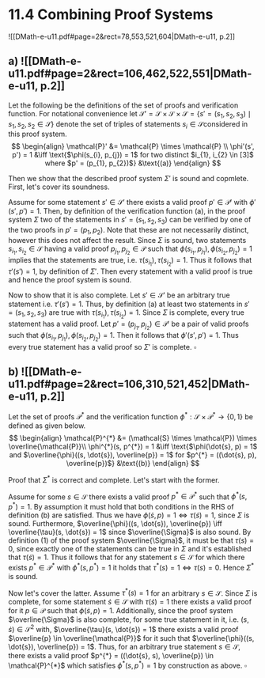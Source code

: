 
# 11.4      Combining Proof Systems 

![[DMath-e-u11.pdf#page=2&rect=78,553,521,604|DMath-e-u11, p.2]]

## a) ![[DMath-e-u11.pdf#page=2&rect=106,462,522,551|DMath-e-u11, p.2]]

Let the following be the definitions of the set of proofs and verification function. For notational convenience let $\mathcal{S}' =\mathcal{S} \times \mathcal{S} \times \mathcal{S} = \{  s' = (s_{1}, s_{2}, s_{3}) \mid s_{1}, s_{2}, s_{2} \in \mathcal{S} \}$ denote the set of triples of statements $s_{i}  \in \mathcal{S}$considered in this proof system.
$$
\begin{align}
\mathcal{P}' &= \mathcal{P} \times \mathcal{P}  \\
\phi'(s', p') = 1 &\iff \text{$\phi(s_{i}, p_{j}) = 1$ for two distinct $i_{1}, i_{2} \in [3]$ where $p' = (p_{1}, p_{2})$} &\text{(a)}
\end{align}
$$

Then we show that the described proof system $\Sigma'$ is sound and copmlete. First, let's cover its soundness.

Assume for some statement $s' \in \mathcal{S}'$ there exists a valid proof $p' \in \mathcal{P}'$ with $\phi'(s', p') = 1$. Then, by definition of the verification function $\text{(a)}$, in the proof system $\Sigma$ two of the statements in $s' = (s_{1}, s_{2}, s_{3})$ can be verified by one of the two proofs in $p' = (p_{1}, p_{2})$. Note that these are not necessarily distinct, however this does not affect the result. Since $\Sigma$ is sound, two statements $s_{i_{1}}, s_{i_{2}} \in \mathcal{S}$ having a valid proof $p_{j_{1}}, p_{j_{2}} \in \mathcal{P}$ such that $\phi(s_{i_{1}}, p_{j_{1}}), \phi(s_{i_{2}}, p_{j_{2}}) = 1$ implies that the statements are true, i.e. $\tau(s_{i_{1}}), \tau(s_{i_{2}}) = 1$. Thus it follows that $\tau'(s') = 1$, by definition of $\Sigma'$. Then every statement with a valid proof is true and hence the proof system is sound.

Now to show that it is also complete. Let $s' \in \mathcal{S}'$ be an arbitrary true statement i.e. $\tau'(s') = 1$. Thus, by definition $\text{(a)}$ at least two statements in $s' = (s_{1}, s_{2}, s_{3})$ are true with $\tau(s_{i_{1}}), \tau(s_{i_{2}}) = 1$. Since $\Sigma$ is complete, every true statement has a valid proof. Let $p' = (p_{j_{1}}, p_{j_{2}}) \in \mathcal{P}'$ be a pair of valid proofs such that $\phi(s_{i_{1}}, p_{j_{1}}), \phi(s_{i_{2}}, p_{j_{2}}) = 1$. Then it follows that $\phi'(s', p') = 1$. Thus every true statement has a valid proof so $\Sigma'$ is complete.
$\square$

<div class="page-break" style="page-break-before: always;"></div>

## b) ![[DMath-e-u11.pdf#page=2&rect=106,310,521,452|DMath-e-u11, p.2]]

Let the set of proofs $\mathcal{P}^{*}$ and the verification function $\phi^{*} : \mathcal{S} \times \mathcal{P}^{*} \to \{ 0, 1 \}$ be defined as given below.
$$
\begin{align}
\mathcal{P}^{*} &= (\mathcal{S} \times \mathcal{P}) \times \overline{\mathcal{P}}\\
\phi^{*}(s, p^{*}) = 1 &\iff \text{$\phi(\dot{s}, p) = 1$ and $\overline{\phi}((s, \dot{s}), \overline{p}) = 1$ for $p^{*} = ((\dot{s}, p), \overline{p})$} &\text{(b)}
\end{align}
$$

Proof that $\Sigma^{*}$ is correct and complete. Let's start with the former.

Assume for some $s \in \mathcal{S}$ there exists a valid proof $p^{*} \in \mathcal{P}^{*}$ such that $\phi^{*}(s, p^{*}) = 1$. By assumption it must hold that both conditions in the RHS of definition $\text{(b)}$ are satisfied. Thus we have $\phi(\dot{s},p)=1 \iff \tau(\dot{s}) =1$, since $\Sigma$ is sound. Furthermore, $\overline{\phi}((s, \dot{s}), \overline{p}) \iff \overline{\tau}(s, \dot{s}) = 1$ since $\overline{\Sigma}$ is also sound. By definition $(1)$ of the proof system $\overline{\Sigma}$, it must be that $\tau(s) = 0$, since exactly one of the statements can be true in $\Sigma$ and it's established that $\tau(\dot{s}) = 1$. Thus it follows that for any statement $s \in \mathcal{S}$ for which there exists $p^{*} \in \mathcal{P}^{*}$ with $\phi^{*}(s, p^{*}) = 1$ it holds that $\tau^{*}(s) = 1 \iff \tau(s) = 0$. Hence $\Sigma^{*}$ is sound.

Now let's cover the latter. Assume $\tau^{*}(s) = 1$ for an arbitrary $s \in \mathcal{S}$. Since $\Sigma$ is complete, for some statement $\dot{s} \in \mathcal{S}$ with $\tau(\dot{s}) = 1$ there exists a valid proof for it $p \in \mathcal{P}$ such that $\phi(\dot{s}, p) = 1$. Additionally, since the proof system $\overline{\Sigma}$ is also complete, for some true statement in it, i.e. $(s, \dot{s}) \in \mathcal{S}^{2}$ with, $\overline{\tau}(s, \dot{s}) = 1$ there exists a valid proof $\overline{p} \in \overline{\mathcal{P}}$ for it such that $\overline{\phi}((s, \dot{s}), \overline{p}) = 1$. Thus, for an arbitrary true statement $s \in \mathcal{S}$, there exists a valid proof $p^{*} = ((\dot{s}, s), \overline{p}) \in \mathcal{P}^{*}$ which satisfies $\phi^{*}(s, p^{*}) = 1$ by construction as above.
$\square$
